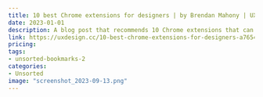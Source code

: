 ```yaml
---
title: 10 best Chrome extensions for designers | by Brendan Mahony | UX Collective
date: 2023-01-01
description: A blog post that recommends 10 Chrome extensions that can help designers improve their workflow and productivity.
link: https://uxdesign.cc/10-best-chrome-extensions-for-designers-a76540b93836
pricing: 
tags: 
- unsorted-bookmarks-2 
categories: 
- Unsorted 
image: "screenshot_2023-09-13.png"
---
```

